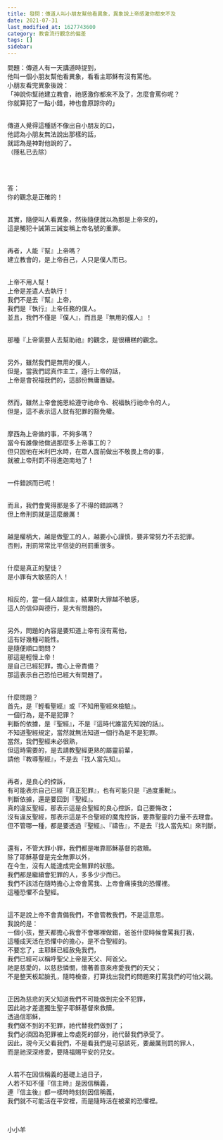 ```yaml
---
title: 發問：傳道人叫小朋友幫他看異象，異象說上帝感激你都來不及
date: 2021-07-31
last_modified_at: 1627743600
category: 教會流行觀念的偏差
tags: []
sidebar: 
---
```


<p>問題：傳道人有一天講道時提到，<br/>
他叫一個小朋友幫他看異象，看看主耶穌有沒有罵他。<br/>
小朋友看完異象後說：<br/>
「神說你幫祂建立教會，祂感激你都來不及了，怎麼會罵你呢？<br/>
你就算犯了一點小錯，神也會原諒你的」</p>
<p><br/>
傳道人覺得這種話不像出自小朋友的口，<br/>
他認為小朋友無法說出那樣的話，<br/>
就認為是神對他說的了。<br/>
（隱私已去除）</p>
<p> </p>
<p><br/>
答：<br/>
你的觀念是正確的！<br/>
 </p>
<p>其實，隨便叫人看異象，然後隨便就以為那是上帝來的，<br/>
這是觸犯十誡第三誡妄稱上帝名號的重罪。</p>
<p><br/>
再者，人能『幫』上帝嗎？<br/>
建立教會的，是上帝自己，人只是僕人而已。</p>
<p><br/>
上帝不用人幫！<br/>
上帝是差遣人去執行！<br/>
我們不是去『幫』上帝，<br/>
我們是『執行』上帝任務的僕人。<br/>
並且，我們不僅是『僕人』，而且是『無用的僕人』！</p>
<p><br/>
那種『上帝需要人去幫助祂』的觀念，是很糟糕的觀念。</p>
<p><br/>
另外，雖然我們是無用的僕人，<br/>
但是，當我們認真作主工，遵行上帝的話，<br/>
上帝是會祝福我們的，這部份無庸置疑。</p>
<p><br/>
然而，雖然上帝會施恩給遵守祂命令、祝福執行祂命令的人，<br/>
但是，這不表示這人就有犯罪的豁免權。</p>
<p><br/>
摩西為上帝做的事，不夠多嗎？<br/>
當今有誰像他做過那麼多上帝事工的？<br/>
但只因他在米利巴水時，在眾人面前做出不敬畏上帝的事，<br/>
就被上帝刑罰不得進迦南地了！</p>
<p><br/>
一件錯誤而已呢！</p>
<p><br/>
而且，我們會覺得那是多了不得的錯誤嗎？<br/>
但上帝刑罰就是這麼嚴厲！</p>
<p><br/>
越是權柄大，越是做聖工的人，越要小心謹慎，要非常努力不去犯罪。<br/>
否則，刑罰常常比平信徒的刑罰重很多。</p>
<p><br/>
什麼是真正的聖徒？<br/>
是小罪有大敏感的人！</p>
<p><br/>
相反的，當一個人越信主，結果對大罪越不敏感，<br/>
這人的信仰與德行，是大有問題的。</p>
<p><br/>
另外，問題的內容是要知道上帝有沒有罵他，<br/>
這有好幾種可能性。<br/>
是隨便順口問問？<br/>
那這是輕慢上帝！<br/>
是自己已經犯罪，擔心上帝責備？<br/>
那這表示自己恐怕已經大有問題了。</p>
<p><br/>
什麼問題？<br/>
首先，是『輕看聖經』或『不知用聖經來檢驗』。<br/>
一個行為，是不是犯罪？<br/>
判斷的依據，是『聖經』，不是『這時代誰當先知說的話』。<br/>
不知道聖經規定，當然就無法知道一個行為是不是犯罪。<br/>
當然，我們聖經未必很熟，<br/>
但這時需要的，是去請教聖經更熟的屬靈前輩，<br/>
請他『教導聖經』，不是去『找人當先知』。</p>
<p><br/>
再者，是良心的控訴，<br/>
有可能表示自己已經『真正犯罪』，也有可能只是『過度重軛』。<br/>
判斷依據，還是要回到『聖經』。<br/>
真的違反聖經，那表示這是合聖經的良心控訴，自己要悔改；<br/>
沒有違反聖經，那表示這是不合聖經的魔鬼控訴，要靠聖靈的力量不去理會。<br/>
但不管哪一種，都是要透過『聖經』、『禱告』，不是去『找人當先知』來判斷。</p>
<p><br/>
還有，不管大罪小罪，我們都是唯靠耶穌基督的救贖。<br/>
除了耶穌基督是完全無罪以外，<br/>
在今生，沒有人能達成完全無罪的狀態。<br/>
我們都是繼續會犯罪的人，多多少少而已。<br/>
我們不該活在隨時擔心上帝會罵我、上帝會痛揍我的恐懼裡。<br/>
這種恐懼不合聖經。</p>
<p><br/>
這不是說上帝不會責備我們，不會管教我們，不是這意思。<br/>
我說的是：<br/>
一個小孩，整天都擔心我會不會哪裡做錯，爸爸什麼時候會罵我打我，<br/>
這種成天活在恐懼中的擔心，是不合聖經的。<br/>
不要忘了，主耶穌已經赦免我們，<br/>
我們已經可以稱呼聖父上帝是天父、阿爸父。<br/>
祂是慈愛的，以慈悲憐憫，懷著善意來疼愛我們的天父；<br/>
不是整天板起臉孔，隨時檢查，打算找出我們的問題來打罵我們的可怕父親。</p>
<p><br/>
正因為慈悲的天父知道我們不可能做到完全不犯罪，<br/>
因此祂才差遣獨生聖子耶穌基督來救贖。<br/>
透過信耶穌，<br/>
我們做不到的不犯罪，祂代替我們做到了；<br/>
我們必須因為犯罪被上帝處死的部分，祂代替我們承受了。<br/>
因此，現今天父看我們，不是看我們是可惡該死，要嚴厲刑罰的罪人，<br/>
而是祂深深疼愛，要降福賜平安的兒女。</p>
<p><br/>
人若不在因信稱義的基礎上過日子，<br/>
人若不知不僅『信主時』是因信稱義，<br/>
連『信主後』都一樣時時刻刻因信稱義，<br/>
我們就不可能活在平安裡，而是隨時活在被棄的恐懼裡。</p>
<p> </p>
<p>小小羊</p>
